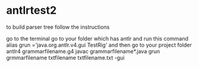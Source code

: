# antlrtest2

to build parser tree follow the instructions 

go to the terminal
go to your folder which has antlr 
and run this command
alias grun ='java.org.antlr.v4.gui TestRig'
and then go to your project folder
antlr4 grammarfilename.g4
javac grammarfilename*.java
grun grmmarfilename txtfilename txtfilename.txt -gui
